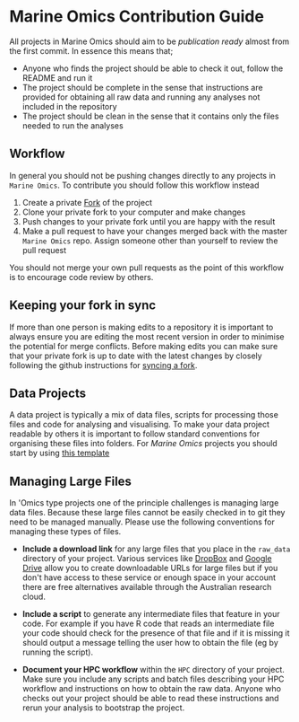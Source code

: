 # Marine Omics Contribution Guide

All projects in Marine Omics should aim to be *publication ready* almost from the first commit.  In essence this means that;

- Anyone who finds the project should be able to check it out, follow the README and run it
- The project should be complete in the sense that instructions are provided for obtaining all raw data and running any analyses not included in the repository
- The project should be clean in the sense that it contains only the files needed to run the analyses


## Workflow

In general you should not be pushing changes directly to any projects in `Marine Omics`.  To contribute you should follow this workflow instead

1. Create a private [Fork](https://help.github.com/articles/fork-a-repo/) of the project
2. Clone your private fork to your computer and make changes
3. Push changes to your private fork until you are happy with the result
4. Make a pull request to have your changes merged back with the master `Marine Omics` repo.  Assign someone other than yourself to review the pull request

You should not merge your own pull requests as the point of this workflow is to encourage code review by others.

## Keeping your fork in sync

If more than one person is making edits to a repository it is important to always ensure you are editing the most recent version in order to minimise the potential for merge conflicts. Before making edits you can make sure that your private fork is up to date with the latest changes by closely following the github instructions for [syncing a fork](https://help.github.com/articles/syncing-a-fork/).  

## Data Projects

A data project is typically a mix of data files, scripts for processing those files and code for analysing and visualising. To make your data project readable by others it is important to follow standard conventions for organising these files into folders.  For *Marine Omics* projects you should start by using [this template](https://github.com/marine-omics/project-template)



## Managing Large Files

In 'Omics type projects one of the principle challenges is managing large data files.  Because these large files cannot be easily checked in to git they need to be managed manually.  Please use the following conventions for managing these types of files. 

- **Include a download link** for any large files that you place in the `raw_data` directory of your project.  Various services like [DropBox](www.dropbox.com) and [Google Drive](drive.google.com) allow you to create downloadable URLs for large files but if you don't have access to these service or enough space in your account there are free alternatives available through the Australian research cloud.

- **Include a script** to generate any intermediate files that feature in your code.  For example if you have R code that reads an intermediate file your code should check for the presence of that file and if it is missing it should output a message telling the user how to obtain the file (eg by running the script).

- **Document your HPC workflow** within the `HPC` directory of your project.  Make sure you include any scripts and batch files describing your HPC workflow and instructions on how to obtain the raw data.  Anyone who checks out your project should be able to read these instructions and rerun your analysis to bootstrap the project.

